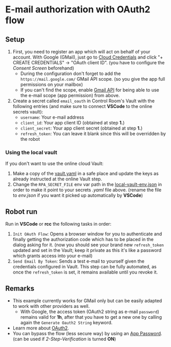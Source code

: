 # E-mail authorization with OAuth2 flow

## Setup

1. First, you need to register an app which will act on behalf of your account. With
   Google (GMail), just go to
   [Cloud Credentials](https://console.cloud.google.com/apis/credentials)
   and click "+ CREATE CREDENTIALS" -> "OAuth client ID". (you have to configure the
   *Consent Screen* beforehand)
   - During the configuration don't forget to add the `https://mail.google.com/` GMail
     API scope. (so you give the app full permissions on your mailbox)
   - If you can't find the scope, enable
     [Gmail API](https://console.cloud.google.com/marketplace/product/google/gmail.googleapis.com)
     for being able to use the e-mail scope (app permission) from above.
2. Create a secret called `email_oauth` in Control Room's Vault with the following
   entries (and make sure to connect **VSCode** to the online secrets vault):
   - `username`: Your e-mail address
   - `client_id`: Your app client ID (obtained at step **1.**)
   - `client_secret`: Your app client secret (obtained at step **1.**)
   - `refresh_token`: You can leave it blank since this will be overridden by the robot

### Using the local vault

If you don't want to use the online cloud Vault:
1. Make a copy of the [vault.yaml](./devdata/vault.yaml) in a safe place and update the
   keys as already instructed at the online Vault step.
2. Change the `RPA_SECRET_FILE` env var path in the
   [local-vault-env.json](./devdata/local-vault-env.json)
   in order to make it point to your secrets *.yaml* file above. (rename the file to
   *env.json* if you want it picked up automatically by **VSCode**)

## Robot run

Run in **VSCode** or **rcc** the following tasks in order:
1. `Init OAuth Flow`: Opens a browser window for you to authenticate and finally
   getting the authorization code which has to be placed in the dialog asking for it.
   (now you should see your brand new `refresh_token` updated and set in the Vault;
   keep it private as this it's like a password which grants access into your e-mail)
2. `Send Email By Token`: Sends a test e-mail to yourself given the credentials
   configured in Vault. This step can be fully automated, as once the `refresh_token`
   is set, it remains available until you revoke it.

## Remarks

- This example currently works for GMail only but can be easily adapted to work with
  other providers as well.
  - With Google, the access token (OAuth2 string as e-mail `password`) remains valid
    for **1h**, after that you have to get a new one by calling again the
    `Generate Oauth2 String` keyword.
- Learn more about [OAuth2](https://developers.google.com/identity/protocols/oauth2).
- You can bypass the flow (less secure way) by using an
  [App Password](https://robocorp.com/docs/development-guide/email/sending-emails-with-gmail-smtp#configuration-of-the-gmail-account).
  (can be used if *2-Step-Verification* is turned **ON**)
